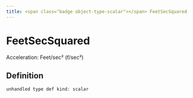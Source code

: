 ```yaml
---
title: <span class="badge object-type-scalar"></span> FeetSecSquared
---
```

# <span class="badge object-type-scalar"></span> FeetSecSquared

Acceleration: Feet/sec² (f/sec²)

## Definition

```php
unhandled type def kind: scalar
```
